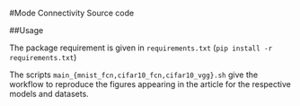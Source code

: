 #Mode Connectivity Source code

##Usage

The package requirement is given in ```requirements.txt``` (```pip install -r
requirements.txt```)

The scripts ```main_{mnist_fcn,cifar10_fcn,cifar10_vgg}.sh``` give the workflow
to reproduce the figures appearing in the article for the respective models and
datasets.



